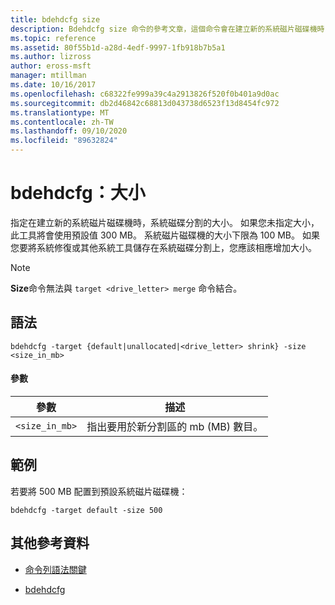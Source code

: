 ```yaml
---
title: bdehdcfg size
description: Bdehdcfg size 命令的參考文章，這個命令會在建立新的系統磁片磁碟機時，指定系統磁碟分割的大小。
ms.topic: reference
ms.assetid: 80f55b1d-a28d-4edf-9997-1fb918b7b5a1
ms.author: lizross
author: eross-msft
manager: mtillman
ms.date: 10/16/2017
ms.openlocfilehash: c68322fe999a39c4a2913826f520f0b401a9d0ac
ms.sourcegitcommit: db2d46842c68813d043738d6523f13d8454fc972
ms.translationtype: MT
ms.contentlocale: zh-TW
ms.lasthandoff: 09/10/2020
ms.locfileid: "89632824"
---
```

# <a name="bdehdcfg-size"></a>bdehdcfg：大小

指定在建立新的系統磁片磁碟機時，系統磁碟分割的大小。 如果您未指定大小，此工具將會使用預設值 300 MB。 系統磁片磁碟機的大小下限為 100 MB。 如果您要將系統修復或其他系統工具儲存在系統磁碟分割上，您應該相應增加大小。

> [!NOTE]
> **Size**命令無法與 `target <drive_letter> merge` 命令結合。

## <a name="syntax"></a>語法

```
bdehdcfg -target {default|unallocated|<drive_letter> shrink} -size <size_in_mb>
```

#### <a name="parameters"></a>參數

| 參數 | 描述 |
| --------- | ----------- |
| `<size_in_mb>` | 指出要用於新分割區的 mb (MB) 數目。 |

## <a name="examples"></a>範例

若要將 500 MB 配置到預設系統磁片磁碟機：

```
bdehdcfg -target default -size 500
```

## <a name="additional-references"></a>其他參考資料

- [命令列語法關鍵](command-line-syntax-key.md)

- [bdehdcfg](bdehdcfg.md)
